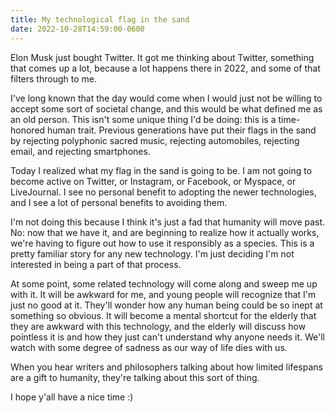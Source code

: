```yaml
---
title: My technological flag in the sand
date: 2022-10-28T14:59:00-0600
---
```


Elon Musk just bought Twitter. It got me thinking about Twitter, something that
comes up a lot, because a lot happens there in 2022, and some of that filters
through to me.

I've long known that the day would come when I would just not be willing to
accept some sort of societal change, and this would be what defined me as an old
person. This isn't some unique thing I'd be doing: this is a time-honored human
trait. Previous generations have put their flags in the sand by rejecting polyphonic
sacred music, rejecting automobiles, rejecting email, and rejecting smartphones.

Today I realized what my flag in the sand is going to be. I am not going to
become active on Twitter, or Instagram, or Facebook, or Myspace, or LiveJournal.
I see no personal benefit to adopting the newer technologies, and I see a lot of
personal benefits to avoiding them. 

I'm not doing this because I think it's just a fad that humanity will move past.
No: now that we have it, and are beginning to realize how it actually works,
we're having to figure out how to use it responsibly as a species. This is a
pretty familiar story for any new technology. I'm just deciding I'm not
interested in being a part of that process.

At some point, some related technology will come along and sweep me up with it.
It will be awkward for me, and young people will recognize that I'm just no good
at it. They'll wonder how any human being could be so inept at something so
obvious. It will become a mental shortcut for the elderly that they are awkward
with this technology, and the elderly will discuss how pointless it is and how
they just can't understand why anyone needs it. We'll watch with some degree of
sadness as our way of life dies with us.

When you hear writers and philosophers talking about how limited lifespans are a
gift to humanity, they're talking about this sort of thing.

I hope y'all have a nice time :)
